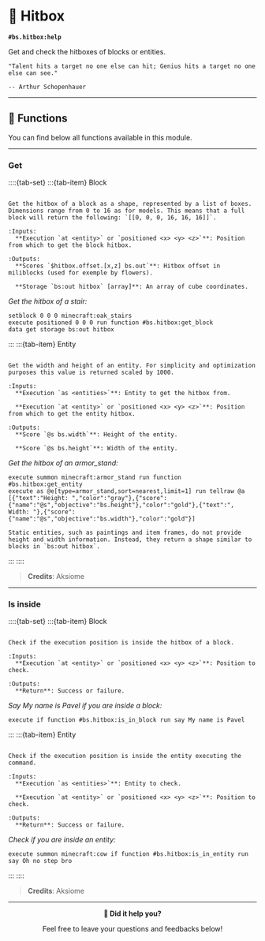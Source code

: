 # 🎯 Hitbox

**`#bs.hitbox:help`**

Get and check the hitboxes of blocks or entities.

```{epigraph}
"Talent hits a target no one else can hit; Genius hits a target no one else can see."

-- Arthur Schopenhauer
```

---

## 🔧 Functions

You can find below all functions available in this module.

---

### Get

::::{tab-set}
:::{tab-item} Block

```{function} #bs.hitbox:get_block

Get the hitbox of a block as a shape, represented by a list of boxes. Dimensions range from 0 to 16 as for models. This means that a full block will return the following: `[[0, 0, 0, 16, 16, 16]]`.

:Inputs:
  **Execution `at <entity>` or `positioned <x> <y> <z>`**: Position from which to get the block hitbox.

:Outputs:
  **Scores `$hitbox.offset.[x,z] bs.out`**: Hitbox offset in miliblocks (used for exemple by flowers).

  **Storage `bs:out hitbox` [array]**: An array of cube coordinates.
```

*Get the hitbox of a stair:*

```mcfunction
setblock 0 0 0 minecraft:oak_stairs
execute positioned 0 0 0 run function #bs.hitbox:get_block
data get storage bs:out hitbox
```

:::
:::{tab-item} Entity

```{function} #bs.hitbox:get_entity

Get the width and height of an entity. For simplicity and optimization purposes this value is returned scaled by 1000.

:Inputs:
  **Execution `as <entities>`**: Entity to get the hitbox from.

  **Execution `at <entity>` or `positioned <x> <y> <z>`**: Position from which to get the entity hitbox.

:Outputs:
  **Score `@s bs.width`**: Height of the entity.

  **Score `@s bs.height`**: Width of the entity.
```

*Get the hitbox of an armor_stand:*

```mcfunction
execute summon minecraft:armor_stand run function #bs.hitbox:get_entity
execute as @e[type=armor_stand,sort=nearest,limit=1] run tellraw @a [{"text":"Height: ","color":"gray"},{"score":{"name":"@s","objective":"bs.height"},"color":"gold"},{"text":", Width: "},{"score":{"name":"@s","objective":"bs.width"},"color":"gold"}]
```

```{important}
Static entities, such as paintings and item frames, do not provide height and width information. Instead, they return a shape similar to blocks in `bs:out hitbox`.
```

:::
::::

> **Credits**: Aksiome

---

### Is inside

::::{tab-set}
:::{tab-item} Block

```{function} #bs.hitbox:is_in_block

Check if the execution position is inside the hitbox of a block.

:Inputs:
  **Execution `at <entity>` or `positioned <x> <y> <z>`**: Position to check.

:Outputs:
  **Return**: Success or failure.
```

*Say My name is Pavel if you are inside a block:*

```mcfunction
execute if function #bs.hitbox:is_in_block run say My name is Pavel
```

:::
:::{tab-item} Entity

```{function} #bs.hitbox:is_in_entity

Check if the execution position is inside the entity executing the command.

:Inputs:
  **Execution `as <entities>`**: Entity to check.

  **Execution `at <entity>` or `positioned <x> <y> <z>`**: Position to check.

:Outputs:
  **Return**: Success or failure.
```

*Check if you are inside an entity:*

```mcfunction
execute summon minecraft:cow if function #bs.hitbox:is_in_entity run say Oh no step bro
```

:::
::::

> **Credits**: Aksiome

---

<div id="gs-comments" align=center>

**💬 Did it help you?**

Feel free to leave your questions and feedbacks below!

</div>
